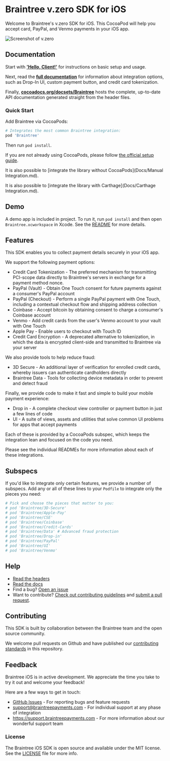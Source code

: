 # Braintree v.zero SDK for iOS

Welcome to Braintree's v.zero SDK for iOS. This CocoaPod will help you accept card, PayPal, and Venmo payments in your iOS app.

![Screenshot of v.zero](screenshot.png)

## Documentation

Start with [**'Hello, Client!'**](https://developers.braintreepayments.com/ios/start/hello-client) for instructions on basic setup and usage.

Next, read the [**full documentation**](https://developers.braintreepayments.com/ios/sdk/client) for information about integration options, such as Drop-In UI, custom payment button, and credit card tokenization.

Finally, [**cocoadocs.org/docsets/Braintree**](http://cocoadocs.org/docsets/Braintree) hosts the complete, up-to-date API documentation generated straight from the header files.

### Quick Start

Add Braintree via CocoaPods:

```ruby
# Integrates the most common Braintree integration:
pod 'Braintree'
```

Then run `pod install`.

If you are not already using CocoaPods, please follow [the official setup guide](https://guides.cocoapods.org/using/getting-started.html).

It is also possible to [integrate the library without CocoaPods](Docs/Manual Integration.md).

It is also possible to [integrate the library with Carthage](Docs/Carthage Integration.md).

## Demo

A demo app is included in project. To run it, run `pod install` and then open `Braintree.xcworkspace` in Xcode. See the [README](Demos/Braintree-Demo/README.md) for more details.

## Features

This SDK enables you to collect payment details securely in your iOS app.

We support the following payment options:

* Credit Card Tokenization - The preferred mechanism for transmitting PCI-scope data directly to Braintree's servers in exchange for a payment method nonce.
* PayPal (Vault) - Obtain One Touch consent for future payments against a consumer's PayPal account
* PayPal (Checkout) - Perform a single PayPal payment with One Touch, including a contextual checkout flow and shipping address collection
* Coinbase - Accept bitcoin by obtaining consent to charge a consumer's Coinbase account 
* Venmo - Add credit cards from the user's Venmo account to your vault with One Touch
* Apple Pay - Enable users to checkout with Touch ID
* Credit Card Encryption - A deprecated alternative to tokenization, in which the data is encrypted client-side and transmitted to Braintree via your server

We also provide tools to help reduce fraud:

* 3D Secure - An additional layer of verification for enrolled credit cards, whereby issuers can authenticate cardholders directly
* Braintree Data - Tools for collecting device metadata in order to prevent and detect fraud

Finally, we provide code to make it fast and simple to build your mobile payment experience:

* Drop in - A complete checkout view controller or payment button in just a few lines of code
* UI - A suite of views, assets and utilities that solve common UI problems for apps that accept payments

Each of these is provided by a CocoaPods subspec, which keeps the integration lean and focused on the code you need.

Please see the individual READMEs for more information about each of these integrations.

## Subspecs

If you'd like to integrate only certain features, we provide a number of subspecs. Add any or all of these lines to your `Podfile` to integrate only the pieces you need:

```ruby
# Pick and choose the pieces that matter to you:
# pod 'Braintree/3D-Secure'
# pod 'Braintree/Apple-Pay'
# pod 'Braintree/CSE'
# pod 'Braintree/Coinbase'
# pod 'Braintree/Credit-Cards'
# pod 'Braintree/Data' # Advanced fraud protection
# pod 'Braintree/Drop-in'
# pod 'Braintree/PayPal'
# pod 'Braintree/UI'
# pod 'Braintree/Venmo'
```

## Help

* [Read the headers](Braintree/Braintree.h)
* [Read the docs](https://developers.braintreepayments.com/ios/sdk/client)
* Find a bug? [Open an issue](https://github.com/braintree/braintree_ios/issues)
* Want to contribute? [Check out contributing guidelines](CONTRIBUTING.md) and [submit a pull request](https://help.github.com/articles/creating-a-pull-request).

## Contributing

This SDK is built by collaboration between the Braintree team and the open source community.

We welcome pull requests on Github and have published our [contributing standards](CONTRIBUTING.md) in this repository.

## Feedback

Braintree iOS is in active development. We appreciate the time you take to try it out and welcome your feedback!

Here are a few ways to get in touch:

* [GitHub Issues](https://github.com/braintree/braintree_ios/issues) - For reporting bugs and feature requests
* support@braintreepayments.com - For individual support at any phase of integration
* https://support.braintreepayments.com - For more information about our wonderful support team 

### License

The Braintree iOS SDK is open source and available under the MIT license. See the [LICENSE](LICENSE) file for more info.
